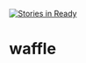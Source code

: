 [![Stories in Ready](https://badge.waffle.io/kmanzana/waffle.png?label=ready&title=Ready)](https://waffle.io/kmanzana/waffle)
# waffle
